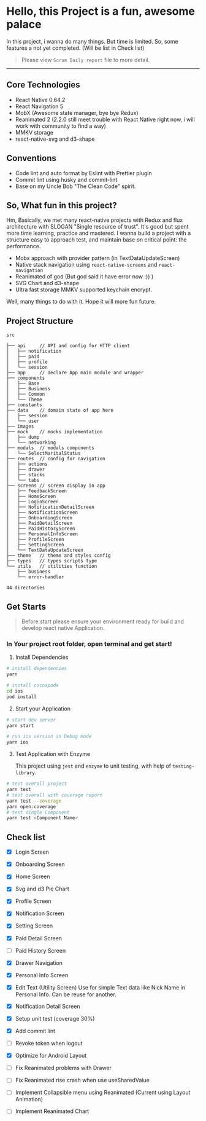 # Hello, this Project is a fun, awesome palace


In this project, i wanna do many things. But time is limited. So, some features a not yet completed. (Will be list in Check list)

> Please view `Scrum Daily report` file to more detail.


-----

## Core Technologies
- React Native 0.64.2
- React Navigation 5
- MobX (Awesome state manager, bye bye Redux)
- Reanimated 2 (2.2.0 still meet trouble with React Native right now, i will work with community to find a way)
- MMKV storage
- react-native-svg and d3-shape

## Conventions
- Code lint and auto format by Eslint with Prettier plugin
- Commit lint using husky and commit-lint
- Base on my Uncle Bob "The Clean Code" spirit.


## So, What fun in this project?


Hm, Basically, we met many react-native projects with Redux and flux architecture with SLOGAN "Single resource of trust". It's good but spent more time learning, practice and mastered. I wanna build a project with a structure easy to approach test, and maintain base on critical point: the performance.

- Mobx approach with provider pattern (in TextDataUpdateScreen)
- Native stack navigation using `react-native-screens` and `react-navigation`
- Reanimated of god (But god said it have error now  :)) )
- SVG Chart and d3-shape
- Ultra fast storage MMKV supported keychain encrypt.

Well, many things to do with it. Hope it will more fun future.


## Project Structure

```
src

├── api     // API and config for HTTP client
│   ├── notification
│   ├── paid
│   ├── profile
│   └── session
├── app     // declare App main module and wrapper
├── components
│   ├── Base
│   ├── Business
│   ├── Common
│   └── Theme
├── constants
├── data    // domain state of app here
│   ├── session
│   └── user
├── images
├── mock    // mocks implementation
│   ├── dump
│   └── networking
├── modals  // modals components
│   └── SelectMaritalStatus
├── routes  // config for navigation
│   ├── actions
│   ├── drawer
│   ├── stacks
│   └── tabs
├── screens // screen display in app
│   ├── FeedbackScreen
│   ├── HomeScreen
│   ├── LoginScreen
│   ├── NotificationDetailScreen
│   ├── NotificationScreen
│   ├── OnboardingScreen
│   ├── PaidDetailScreen
│   ├── PaidHistoryScreen
│   ├── PersonalInfoScreen
│   ├── ProfileScreen
│   ├── SettingScreen
│   └── TextDataUpdateScreen
├── theme   // theme and styles config
├── types   // types scripts type
└── utils   // utilities function
    ├── business
    └── error-handler

44 directories
```

## Get Starts


> Before start please ensure your environment ready for build and develop react native Application.
>


### In Your project root folder, open terminal and get start!

1. Install Dependencies
```bash
# install dependencies
yarn

# install cocoapods
cd ios
pod install
```

2. Start your Application
```bash
# start dev server
yarn start

# run ios version in Debug mode
yarn ios
```

3. Test Application with Enzyme

    This project using `jest` and `enzyme` to unit testing, with help of `testing-library`.
```bash
# test overall project
yarn test
# test overall with coverage report
yarn test --coverage
yarn open:coverage
# test single Component
yarn test <Component Name>
```

## Check list

- [x] Login Screen
- [x] Onboarding Screen
- [x] Home Screen
- [x] Svg and d3 Pie Chart
- [x] Profile Screen
- [x] Notification Screen
- [x] Setting Screen
- [x] Paid Detail Screen
- [ ] Paid History Screen
- [x] Drawer Navigation
- [x] Personal Info Screen
- [x] Edit Text (Utility Screen) Use for simple Text data like Nick Name in Personal Info. Can be reuse for another.
- [x] Notification Detail Screen
- [x] Setup unit test (coverage 30%)
- [x] Add commit lint
- [ ] Revoke token when logout
- [x] Optimize for Android Layout
- [ ] Fix Reanimated problems with Drawer
- [ ] Fix Reanimated rise crash when use useSharedValue
- [ ] Implement Collapsible menu using Reanimated (Current using Layout Animation)
- [ ] Implement Reanimated Chart



